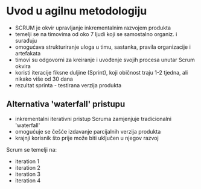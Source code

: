 
# Uvod u agilnu metodologiju

- SCRUM je okvir upravljanje inkrementalnim razvojem produkta
- temelji se na timovima od oko 7 ljudi koji se samostalno organiz. i surađuju
- omogućava strukturiranje uloga u timu, sastanka, pravila organizacije i artefakata
- timovi su odgovorni za kreiranje i uvođenje svojih procesa unutar Scrum okvira
- koristi iteracije fiksne duljine (Sprint), koji običnost traju 1-2 tjedna, ali nikako više od 30 dana
- rezultat sprinta - testirana verzija produkta


## Alternativa 'waterfall' pristupu

- inkrementalni iterativni pristup Scruma zamjenjuje tradicionalni 'waterfall'
- omogućuje se češće izdavanje parcijalnih verzija produkta
- krajnji korisnik što prije može biti uključen u njegov razvoj

Scrum se temelji na:
- iteration 1
- iteration 2
- iteration 3
- iteration 4
